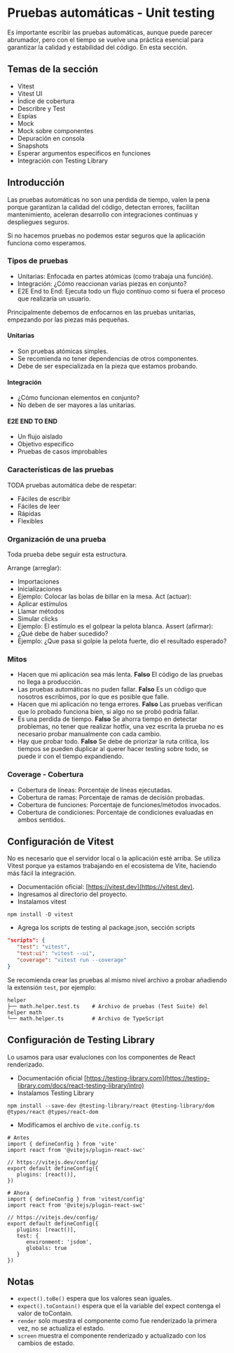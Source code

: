 # Pruebas automáticas - Unit testing

Es importante escribir las pruebas automáticas, aunque puede parecer abrumador, pero con el tiempo se vuelve una práctica esencial para garantizar la calidad y estabilidad del código. En esta sección.

## Temas de la sección

- Vitest
- Vitest UI
- Índice de cobertura
- Describre y Test
- Espías
- Mock
- Mock sobre componentes
- Depuración en consola
- Snapshots
- Esperar argumentos especificos en funciones
- Integración con Testing Library

## Introducción

Las pruebas automáticas no son una perdida de tiempo, valen la pena porque garantizan la calidad del código, detectan errores, facilitan mantenimiento, aceleran desarrollo con integraciones continuas y despliegues seguros.

Si no hacemos pruebas no podemos estar seguros que la aplicación funciona como esperamos.

### Tipos de pruebas

- Unitarias: Enfocada en partes atómicas (como trabaja una función).
- Integración: ¿Cómo reaccionan varias piezas en conjunto?
- E2E End to End: Ejecuta todo un flujo contínuo como si fuera el proceso que realizaría un usuario.

Principalmente debemos de enfocarnos en las pruebas unitarias, empezando por las piezas más pequeñas.

#### Unitarias

- Son pruebas atómicas simples.
- Se recomienda no tener dependencias de otros componentes.
- Debe de ser especializada en la pieza que estamos probando.

#### Integración

- ¿Cómo funcionan elementos en conjunto?
- No deben de ser mayores a las unitarias.

#### E2E END TO END

- Un flujo aislado
- Objetivo especifico
- Pruebas de casos improbables

### Características de las pruebas

TODA pruebas automática debe de respetar:

- Fáciles de escribir
- Fáciles de leer
- Rápidas
- Flexibles

### Organización de una prueba

Toda prueba debe seguir esta estructura.

Arrange (arreglar): 
   - Importaciones
   - Inicializaciones
   - Ejemplo: Colocar las bolas de billar en la mesa. 
Act (actuar):
   - Aplicar estímulos
   - Llamar métodos
   - Simular clicks
   - Ejemplo: El estímulo es el golpear la pelota blanca.
Assert (afirmar):
   - ¿Qué debe de haber sucedido?
   - Ejemplo: ¿Que pasa si golpie la pelota fuerte, dio el resultado esperado?

### Mitos

- Hacen que mi aplicación sea más lenta. **Falso** El código de las pruebas no llega a producción.
- Las pruebas automáticas no puden fallar. **Falso** Es un código que nosotros escribimos, por lo que es posible que falle.
- Hacen que mi aplicación no tenga errores. **Falso** Las pruebas verifican que lo probado funciona bien, si algo no se probó podría fallar.
- Es una perdida de tiempo. **Falso** Se ahorra tiempo en detectar problemas, no tener que realizar hotfix, una vez escrita la prueba no es necesario probar manualmente con cada cambio.
- Hay que probar todo. **Falso** Se debe de priorizar la ruta crítica, los tiempos se pueden duplicar al querer hacer testing sobre todo, se puede ir con el tiempo expandiendo.


### Coverage - Cobertura

- Cobertura de líneas: Porcentaje de líneas ejecutadas.
- Cobertura de ramas: Porcentaje de ramas de decisión probadas.
- Cobertura de funciones: Porcentaje de funciones/métodos invocados.
- Cobertura de condiciones: Porcentaje de condiciones evaluadas en ambos sentidos.


## Configuración de Vitest

No es necesario que el servidor local o la aplicación esté arriba. Se utiliza Vitest porque ya estamos trabajando en el ecosistema de Vite, haciendo más fácil la integración.

- Documentación oficial: [https://vitest.dev](https://vitest.dev).
- Ingresamos al directorio del proyecto. 
- Instalamos vitest
```console
npm install -D vitest
```
- Agrega los scripts de testing al package.json, sección scripts
```json
"scripts": {
   "test": "vitest",
   "test:ui": "vitest --ui",
   "coverage": "vitest run --coverage"
}
```

Se recomienda crear las pruebas al mismo nivel archivo a probar añadiendo la extensión `test`, por ejemplo:
```
helper
├── math.helper.test.ts    # Archivo de pruebas (Test Suite) del helper math
└── math.helper.ts         # Archivo de TypeScript 
```

## Configuración de Testing Library

Lo usamos para usar evaluciones con los componentes de React renderizado.

- Documentación oficial [https://testing-library.com](https://testing-library.com/docs/react-testing-library/intro)
- Instalamos Testing Library
```console
npm install --save-dev @testing-library/react @testing-library/dom @types/react @types/react-dom
```
- Modificamos el archivo de `vite.config.ts`
```
# Antes
import { defineConfig } from 'vite'
import react from '@vitejs/plugin-react-swc'

// https://vitejs.dev/config/
export default defineConfig({
   plugins: [react()],
})

# Ahora
import { defineConfig } from 'vitest/config'
import react from '@vitejs/plugin-react-swc'

// https://vitejs.dev/config/
export default defineConfig({
   plugins: [react()],
   test: {
      environment: 'jsdom',
      globals: true
   }
})
``` 

## Notas

- `expect().toBe()` espera que los valores sean iguales.
- `expect().toContain()` espera que el la variable del expect contenga el valor de toContain.
- `render` solo muestra el componente como fue renderizado la primera vez, no se actualiza el estado.
- `screen` muestra el componente renderizado y actualizado con los cambios de estado.